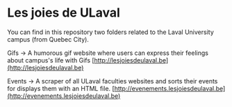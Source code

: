 # Les joies de ULaval

You can find in this repository two folders related to the Laval University campus (from Quebec City).

Gifs -> A humorous gif website where users can express their feelings about campus's life with Gifs
[http://lesjoiesdeulaval.be](http://lesjoiesdeulaval.be)

Events -> A scraper of all ULaval faculties websites and sorts their events for displays them with an HTML file.
[http://evenements.lesjoiesdeulaval.be](http://evenements.lesjoiesdeulaval.be)
